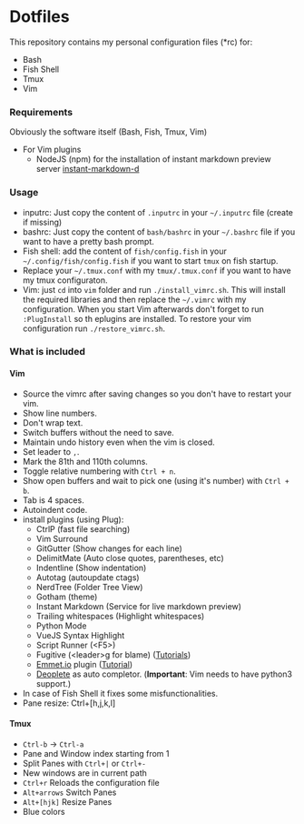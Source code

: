 # Dotfiles

This repository contains my personal configuration files (\*rc) for:

* Bash
* Fish Shell
* Tmux
* Vim

### Requirements

Obviously the software itself (Bash, Fish, Tmux, Vim)

* For Vim plugins
    * NodeJS (npm) for the installation of instant markdown preview server 
    [instant-markdown-d](https://github.com/suan/instant-markdown-d)

### Usage

* inputrc: Just copy the content of `.inputrc` in your `~/.inputrc` file (create if missing)
* bashrc: Just copy the content of `bash/bashrc` in your `~/.bashrc` file 
            if you want to have a pretty bash prompt.
* Fish shell: add the content of `fish/config.fish` in your `~/.config/fish/config.fish` 
                if you want to start `tmux` on fish startup.
* Replace your `~/.tmux.conf` with my `tmux/.tmux.conf` if you want to have my tmux configuraton.
* Vim: just `cd` into `vim` folder and run `./install_vimrc.sh`. This will install the required 
    libraries and then replace the `~/.vimrc` with my configuration. When you start Vim afterwards 
    don't forget to run `:PlugInstall` so th eplugins are installed. To restore your vim configuration
    run `./restore_vimrc.sh`.

### What is included

#### Vim

* Source the vimrc after saving changes so you don't have to restart your vim.
* Show line numbers.
* Don't wrap text.
* Switch buffers without the need to save.
* Maintain undo history even when the vim is closed.
* Set leader to `,`.
* Mark the 81th and 110th columns.
* Toggle relative numbering with `Ctrl + n`.
* Show open buffers and wait to pick one (using it's number) with `Ctrl + b`.
* Tab is 4 spaces.
* Autoindent code.
* install plugins (using Plug):
    * CtrlP (fast file searching)
    * Vim Surround
    * GitGutter (Show changes for each line)
    * DelimitMate (Auto close quotes, parentheses, etc)
    * Indentline (Show indentation)
    * Autotag (autoupdate ctags)
    * NerdTree (Folder Tree View)
    * Gotham (theme)
    * Instant Markdown (Service for live markdown preview)
    * Trailing whitespaces (Highlight whitespaces)
    * Python Mode
    * VueJS Syntax Highlight
    * Script Runner (\<F5\>)
    * Fugitive (\<leader\>g for blame) ([Tutorials](https://vimawesome.com/plugin/fugitive-vim))
    * [Emmet.io](https://emmet.io) plugin ([Tutorial](https://github.com/mattn/emmet-vim/blob/master/TUTORIAL.mkd))
    * [Deoplete](https://github.com/Shougo/deoplete.nvim) as auto completor. (**Important**: Vim needs to have python3 support.)
* In case of Fish Shell it fixes some misfunctionalities.
* Pane resize: Ctrl+[h,j,k,l]

#### Tmux

* `Ctrl-b` &rarr; `Ctrl-a`
* Pane and Window index starting from 1
* Split Panes with `Ctrl+|` or `Ctrl+-`
* New windows are in current path
* `Ctrl+r` Reloads the configuration file
* `Alt+arrows` Switch Panes
* `Alt+[hjk]` Resize Panes
* Blue colors
